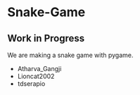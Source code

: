 # Snake-Game

## Work in Progress

We are making a snake game with pygame.
  - Atharva_Gangji
  - Lioncat2002
  - tdserapio
